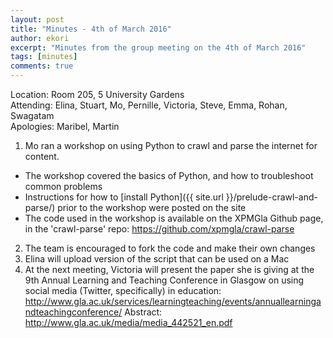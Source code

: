 ```yaml
---
layout: post
title: "Minutes - 4th of March 2016"
author: ekori
excerpt: "Minutes from the group meeting on the 4th of March 2016"
tags: [minutes]
comments: true
---
```


Location: Room 205, 5 University Gardens
<br />
Attending: Elina, Stuart, Mo, Pernille, Victoria, Steve, Emma, Rohan, Swagatam
<br />
Apologies: Maribel, Martin

1. Mo ran a workshop on using Python to crawl and parse the internet for content.
  - The workshop covered the basics of Python, and how to troubleshoot common problems
  - Instructions for how to [install Python]({{ site.url }}/prelude-crawl-and-parse/) prior to the workshop were posted on the site
  - The code used in the workshop is available on the XPMGla Github page, in the 'crawl-parse' repo: <https://github.com/xpmgla/crawl-parse>
2. The team is encouraged to fork the code and make their own changes
3. Elina will upload version of the script that can be used on a Mac
4. At the next meeting, Victoria will present the paper she is giving at the 9th Annual Learning and Teaching Conference in Glasgow on using social media (Twitter, specifically) in education: <http://www.gla.ac.uk/services/learningteaching/events/annuallearningandteachingconference/>
Abstract: <http://www.gla.ac.uk/media/media_442521_en.pdf>
